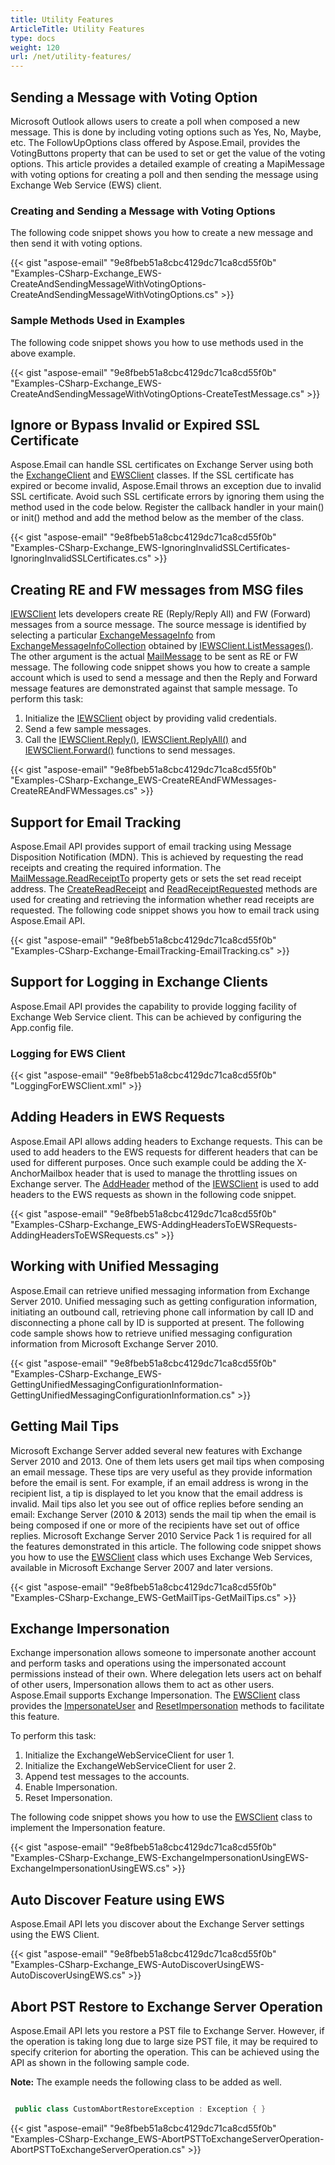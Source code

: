 ```yaml
---
title: Utility Features
ArticleTitle: Utility Features
type: docs
weight: 120
url: /net/utility-features/
---
```



## **Sending a Message with Voting Option**

Microsoft Outlook allows users to create a poll when composed a new message. This is done by including voting options such as Yes, No, Maybe, etc. The FollowUpOptions class offered by Aspose.Email, provides the VotingButtons property that can be used to set or get the value of the voting options. This article provides a detailed example of creating a MapiMessage with voting options for creating a poll and then sending the message using Exchange Web Service (EWS) client.

### **Creating and Sending a Message with Voting Options**

The following code snippet shows you how to create a new message and then send it with voting options.

{{< gist "aspose-email" "9e8fbeb51a8cbc4129dc71ca8cd55f0b" "Examples-CSharp-Exchange_EWS-CreateAndSendingMessageWithVotingOptions-CreateAndSendingMessageWithVotingOptions.cs" >}}

### **Sample Methods Used in Examples**

The following code snippet shows you how to use methods used in the above example.

{{< gist "aspose-email" "9e8fbeb51a8cbc4129dc71ca8cd55f0b" "Examples-CSharp-Exchange_EWS-CreateAndSendingMessageWithVotingOptions-CreateTestMessage.cs" >}}

## **Ignore or Bypass Invalid or Expired SSL Certificate**

Aspose.Email can handle SSL certificates on Exchange Server using both the [ExchangeClient](https://reference.aspose.com/email/net/aspose.email.clients.exchange.dav/exchangeclient/) and [EWSClient](https://reference.aspose.com/email/net/aspose.email.clients.exchange.webservice/ewsclient/) classes. If the SSL certificate has expired or become invalid, Aspose.Email throws an exception due to invalid SSL certificate. Avoid such SSL certificate errors by ignoring them using the method used in the code below. Register the callback handler in your main() or init() method and add the method below as the member of the class.

{{< gist "aspose-email" "9e8fbeb51a8cbc4129dc71ca8cd55f0b" "Examples-CSharp-Exchange_EWS-IgnoringInvalidSSLCertificates-IgnoringInvalidSSLCertificates.cs" >}}

## **Creating RE and FW messages from MSG files**

[IEWSClient](https://reference.aspose.com/email/net/aspose.email.clients.exchange.webservice/iewsclient/) lets developers create RE (Reply/Reply All) and FW (Forward) messages from a source message. The source message is identified by selecting a particular [ExchangeMessageInfo](https://reference.aspose.com/email/net/aspose.email.clients.exchange/exchangemessageinfo/) from [ExchangeMessageInfoCollection](https://reference.aspose.com/email/net/aspose.email.clients.exchange/exchangemessageinfocollection/exchangemessageinfocollection/) obtained by [IEWSClient.ListMessages()](https://reference.aspose.com/email/net/aspose.email.clients.exchange.webservice/iewsclient/listmessages/). The other argument is the actual [MailMessage](https://reference.aspose.com/email/net/aspose.email/mailmessage/) to be sent as RE or FW message. The following code snippet shows you how to create a sample account which is used to send a message and then the Reply and Forward message features are demonstrated against that sample message. To perform this task:

1. Initialize the [IEWSClient](https://reference.aspose.com/email/net/aspose.email.clients.exchange.webservice/iewsclient/) object by providing valid credentials.
1. Send a few sample messages.
1. Call the [IEWSClient.Reply()](https://reference.aspose.com/email/net/aspose.email.clients.exchange.webservice/iewsclient/reply/), [IEWSClient.ReplyAll()](https://reference.aspose.com/email/net/aspose.email.clients.exchange.webservice/iewsclient/replyall/) and [IEWSClient.Forward()](https://reference.aspose.com/email/net/aspose.email.clients.exchange.webservice/iewsclient/forward/) functions to send messages.

{{< gist "aspose-email" "9e8fbeb51a8cbc4129dc71ca8cd55f0b" "Examples-CSharp-Exchange_EWS-CreateREAndFWMessages-CreateREAndFWMessages.cs" >}}

## **Support for Email Tracking**

Aspose.Email API provides support of email tracking using Message Disposition Notification (MDN). This is achieved by requesting the read receipts and creating the required information. The [MailMessage.ReadReceiptTo](https://reference.aspose.com/email/net/aspose.email/mailmessage/readreceiptto/) property gets or sets the set read receipt address. The [CreateReadReceipt](https://reference.aspose.com/email/net/aspose.email/mailmessage/createreadreceipt/) and [ReadReceiptRequested](https://reference.aspose.com/email/net/aspose.email.mapi/mapimessage/readreceiptrequested/) methods are used for creating and retrieving the information whether read receipts are requested. The following code snippet shows you how to email track using Aspose.Email API.

{{< gist "aspose-email" "9e8fbeb51a8cbc4129dc71ca8cd55f0b" "Examples-CSharp-Exchange-EmailTracking-EmailTracking.cs" >}}

## **Support for Logging in Exchange Clients**

Aspose.Email API provides the capability to provide logging facility of Exchange Web Service client. This can be achieved by configuring the App.config file.

### **Logging for EWS Client**

{{< gist "aspose-email" "9e8fbeb51a8cbc4129dc71ca8cd55f0b" "LoggingForEWSClient.xml" >}}

## **Adding Headers in EWS Requests**

Aspose.Email API allows adding headers to Exchange requests. This can be used to add headers to the EWS requests for different headers that can be used for different purposes. Once such example could be adding the X-AnchorMailbox header that is used to manage the throttling issues on Exchange server. The [AddHeader](https://reference.aspose.com/email/net/aspose.email.clients.exchange.webservice/iewsclient/addheader/) method of the [IEWSClient](https://reference.aspose.com/email/net/aspose.email.clients.exchange.webservice/iewsclient/) is used to add headers to the EWS requests as shown in the following code snippet.

{{< gist "aspose-email" "9e8fbeb51a8cbc4129dc71ca8cd55f0b" "Examples-CSharp-Exchange_EWS-AddingHeadersToEWSRequests-AddingHeadersToEWSRequests.cs" >}}

## **Working with Unified Messaging**

Aspose.Email can retrieve unified messaging information from Exchange Server 2010. Unified messaging such as getting configuration information, initiating an outbound call, retrieving phone call information by call ID and disconnecting a phone call by ID is supported at present. The following code sample shows how to retrieve unified messaging configuration information from Microsoft Exchange Server 2010.

{{< gist "aspose-email" "9e8fbeb51a8cbc4129dc71ca8cd55f0b" "Examples-CSharp-Exchange_EWS-GettingUnifiedMessagingConfigurationInformation-GettingUnifiedMessagingConfigurationInformation.cs" >}}

## **Getting Mail Tips**

Microsoft Exchange Server added several new features with Exchange Server 2010 and 2013. One of them lets users get mail tips when composing an email message. These tips are very useful as they provide information before the email is sent. For example, if an email address is wrong in the recipient list, a tip is displayed to let you know that the email address is invalid. Mail tips also let you see out of office replies before sending an email: Exchange Server (2010 & 2013) sends the mail tip when the email is being composed if one or more of the recipients have set out of office replies. Microsoft Exchange Server 2010 Service Pack 1 is required for all the features demonstrated in this article. The following code snippet shows you how to use the [EWSClient](https://reference.aspose.com/email/net/aspose.email.clients.exchange.webservice/ewsclient/) class which uses Exchange Web Services, available in Microsoft Exchange Server 2007 and later versions.

{{< gist "aspose-email" "9e8fbeb51a8cbc4129dc71ca8cd55f0b" "Examples-CSharp-Exchange_EWS-GetMailTips-GetMailTips.cs" >}}

## **Exchange Impersonation**

Exchange impersonation allows someone to impersonate another account and perform tasks and operations using the impersonated account permissions instead of their own. Where delegation lets users act on behalf of other users, Impersonation allows them to act as other users. Aspose.Email supports Exchange Impersonation. The [EWSClient](https://reference.aspose.com/email/net/aspose.email.clients.exchange.webservice/ewsclient/) class provides the [ImpersonateUser](https://reference.aspose.com/email/net/aspose.email.clients.exchange.webservice/iewsclient/impersonateuser/) and [ResetImpersonation](https://reference.aspose.com/email/net/aspose.email.clients.exchange.webservice/iewsclient/resetimpersonation/) methods to facilitate this feature.

To perform this task:

1. Initialize the ExchangeWebServiceClient for user 1.
1. Initialize the ExchangeWebServiceClient for user 2.
1. Append test messages to the accounts.
1. Enable Impersonation.
1. Reset Impersonation.

The following code snippet shows you how to use the [EWSClient](https://reference.aspose.com/email/net/aspose.email.clients.exchange.webservice/ewsclient/) class to implement the Impersonation feature.

{{< gist "aspose-email" "9e8fbeb51a8cbc4129dc71ca8cd55f0b" "Examples-CSharp-Exchange_EWS-ExchangeImpersonationUsingEWS-ExchangeImpersonationUsingEWS.cs" >}}

## **Auto Discover Feature using EWS**

Aspose.Email API lets you discover about the Exchange Server settings using the EWS Client. 

{{< gist "aspose-email" "9e8fbeb51a8cbc4129dc71ca8cd55f0b" "Examples-CSharp-Exchange_EWS-AutoDiscoverUsingEWS-AutoDiscoverUsingEWS.cs" >}}

## **Abort PST Restore to Exchange Server Operation**

Aspose.Email API lets you restore a PST file to Exchange Server. However, if the operation is taking long due to large size PST file, it may be required to specify criterion for aborting the operation. This can be achieved using the API as shown in the following sample code.

**Note:** The example needs the following class to be added as well.

``` cs

 public class CustomAbortRestoreException : Exception { }

```

{{< gist "aspose-email" "9e8fbeb51a8cbc4129dc71ca8cd55f0b" "Examples-CSharp-Exchange_EWS-AbortPSTToExchangeServerOperation-AbortPSTToExchangeServerOperation.cs" >}}
